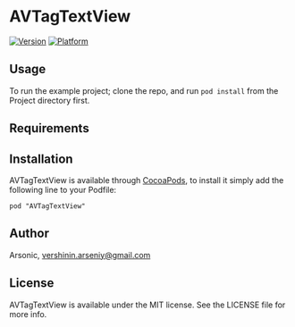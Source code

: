 # AVTagTextView

[![Version](http://cocoapod-badges.herokuapp.com/v/AVTagTextView/badge.png)](http://cocoadocs.org/docsets/AVTagTextView)
[![Platform](http://cocoapod-badges.herokuapp.com/p/AVTagTextView/badge.png)](http://cocoadocs.org/docsets/AVTagTextView)

## Usage

To run the example project; clone the repo, and run `pod install` from the Project directory first.

## Requirements

## Installation

AVTagTextView is available through [CocoaPods](http://cocoapods.org), to install
it simply add the following line to your Podfile:

    pod "AVTagTextView"

## Author

Arsonic, vershinin.arseniy@gmail.com

## License

AVTagTextView is available under the MIT license. See the LICENSE file for more info.

